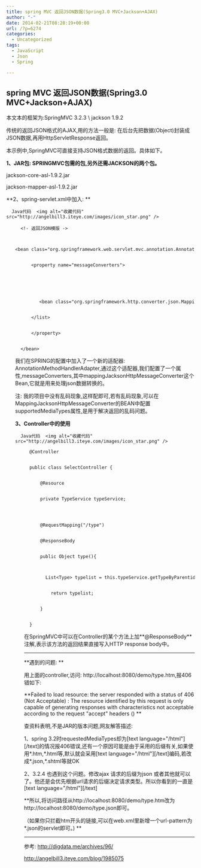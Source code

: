 ```yaml
---
title: spring MVC 返回JSON数据(Spring3.0 MVC+Jackson+AJAX)
author: "-"
date: 2014-02-21T08:28:19+00:00
url: /?p=6274
categories:
  - Uncategorized
tags:
  - JavaScript
  - Json
  - Spring

---
```

## spring MVC 返回JSON数据(Spring3.0 MVC+Jackson+AJAX)
本文本的框架为:SpringMVC 3.2.3 \ jackson 1.9.2

传统的返回JSON格式的AJAX,用的方法一般是: 在后台先把数据(Object)封装成JSON数据,再用HttpServletResponse返回。

本示例中,SpringMVC可直接支持JSON格式数据的返回。具体如下。

**1、JAR包: SPRINGMVC包需的包,另外还需JACKSON的两个包。**
  
jackson-core-asl-1.9.2.jar
  
jackson-mapper-asl-1.9.2.jar

**2、spring-servlet.xml中加入: **


  
    
      Java代码  <img alt="收藏代码" src="http://angelbill3.iteye.com/images/icon_star.png" />
  
  
  <ol start="1">
    
      <!- 返回JSON模版 ->
    
    
      <bean class="org.springframework.web.servlet.mvc.annotation.AnnotationMethodHandlerAdapter" >
    
    
          <property name="messageConverters">
    
    
          
    
    
               <bean class="org.springframework.http.converter.json.MappingJacksonHttpMessageConverter" />
    
    
          </list>
    
    
          </property>
    
    
      </bean>
    
  

我们在SPRING的配置中加入了一个新的适配器: AnnotationMethodHandlerAdapter,通过这个适配器,我们配置了一个属性,messageConverters,其中mappingJacksonHttpMessageConverter这个Bean,它就是用来处理json数据转换的。
  
注: 我的项目中没有乱码现象,这样配即可,若有乱码现象,可以在MappingJacksonHttpMessageConverter的BEAN中配置supportedMediaTypes属性,是用于解决返回的乱码问题。

**3、Controller中的使用**


  
    
      Java代码  <img alt="收藏代码" src="http://angelbill3.iteye.com/images/icon_star.png" />
  
  
  <ol start="1">
    
      @Controller
    
    
      public class SelectController {
    
    
          @Resource
    
    
          private TypeService typeService;
    
    
    
    
          @RequestMapping("/type")
    
    
          @ResponseBody
    
    
          public Object type(){
    
    
              List<Type> typelist = this.typeService.getTypeByParentid(Const.TYPE_DAILY);
    
    
              return typelist;
    
    
          }
    
    
      }
    
  

在SpringMVC中可以在Controller的某个方法上加**@ResponseBody**注解,表示该方法的返回结果直接写入HTTP response body中。

--------------
  
**遇到的问题: **

用上面的controller,访问: http://localhost:8080/demo/type.htm,报406错如下: 
  
**Failed to load resource: the server responded with a status of 406 (Not Acceptable) :  The resource identified by this request is only capable of generating responses with characteristics not acceptable according to the request "accept" headers () **

查资料表明,不是JAR的版本问题,网友解答描述: 

1、spring 3.2时requestedMediaTypes却为[text language="/html"][/text]的情况报406错误,还有一个原因可能是由于采用的后缀有关,如果使用\*.htm,\*.html等,默认就会采用[text language="/html"][/text]编码,若改成\*.json,\*.shtml等就OK

2、3.2.4 也遇到这个问题。修改ajax 请求的后缀为json 或者其他就可以了。他还是会优先根据url请求的后缀决定请求类型。所以你看到的一直是[text language="/html"][/text]

**所以,将访问路径从http://localhost:8080/demo/type.htm改为http://localhost:8080/demo/type.json即可。
  
（如果你只拦截htm开头的链接,可以在web.xml里新增一个url-pattern为*.json的servlet即可。) **

--------------
  
参考: http://digdata.me/archives/96/

http://angelbill3.iteye.com/blog/1985075